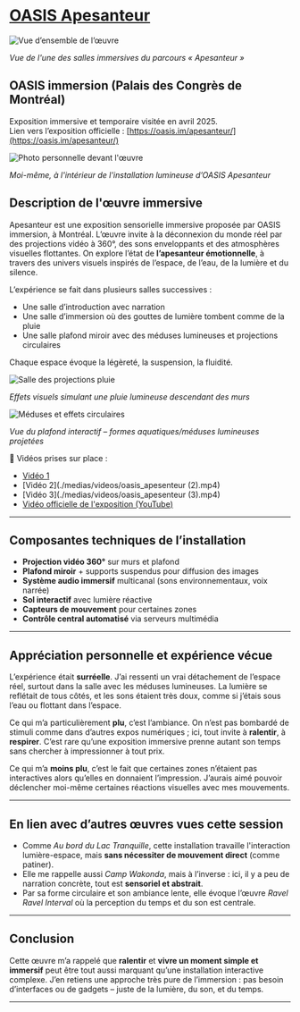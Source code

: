 # <ins>OASIS Apesanteur</ins>

![Vue d’ensemble de l’œuvre](./medias/images/oasis_apesenteur.png)

*Vue de l'une des salles immersives du parcours « Apesanteur »*

## OASIS immersion (Palais des Congrès de Montréal)

Exposition immersive et temporaire visitée en avril 2025.  
Lien vers l’exposition officielle : [https://oasis.im/apesanteur/](https://oasis.im/apesanteur/)

![Photo personnelle devant l'œuvre](./medias/images/trust.jpg)

*Moi-même, à l'intérieur de l'installation lumineuse d’OASIS Apesanteur*

## Description de l'œuvre immersive

Apesanteur est une exposition sensorielle immersive proposée par OASIS immersion, à Montréal. L’œuvre invite à la déconnexion du monde réel par des projections vidéo à 360°, des sons enveloppants et des atmosphères visuelles flottantes. On explore l’état de **l’apesanteur émotionnelle**, à travers des univers visuels inspirés de l’espace, de l’eau, de la lumière et du silence.

L’expérience se fait dans plusieurs salles successives :  
- Une salle d’introduction avec narration  
- Une salle d’immersion où des gouttes de lumière tombent comme de la pluie  
- Une salle plafond miroir avec des méduses lumineuses et projections circulaires  

Chaque espace évoque la légèreté, la suspension, la fluidité.

![Salle des projections pluie](./medias/images/oasis_apesenteur(1).png)

*Effets visuels simulant une pluie lumineuse descendant des murs*

![Méduses et effets circulaires](./medias/images/oasis_apesenteur.png)

*Vue du plafond interactif – formes aquatiques/méduses lumineuses projetées*

🎥 Vidéos prises sur place :  
- [Vidéo 1](./medias/videos/oasis_apesenteur.mp4)  
- [Vidéo 2](./medias/videos/oasis_apesenteur (2).mp4)  
- [Vidéo 3](./medias/videos/oasis_apesenteur (3).mp4)  
- [Vidéo officielle de l'exposition (YouTube)](https://www.youtube.com/watch?v=ce_KIcBHrtY)

---

## Composantes techniques de l’installation

- **Projection vidéo 360°** sur murs et plafond
- **Plafond miroir** + supports suspendus pour diffusion des images
- **Système audio immersif** multicanal (sons environnementaux, voix narrée)
- **Sol interactif** avec lumière réactive
- **Capteurs de mouvement** pour certaines zones
- **Contrôle central automatisé** via serveurs multimédia

---

## Appréciation personnelle et expérience vécue

L’expérience était **surréelle**. J’ai ressenti un vrai détachement de l’espace réel, surtout dans la salle avec les méduses lumineuses. La lumière se reflétait de tous côtés, et les sons étaient très doux, comme si j’étais sous l’eau ou flottant dans l’espace.

Ce qui m’a particulièrement **plu**, c’est l’ambiance. On n’est pas bombardé de stimuli comme dans d’autres expos numériques ; ici, tout invite à **ralentir**, à **respirer**. C’est rare qu’une exposition immersive prenne autant son temps sans chercher à impressionner à tout prix.

Ce qui m’a **moins plu**, c’est le fait que certaines zones n’étaient pas interactives alors qu’elles en donnaient l’impression. J’aurais aimé pouvoir déclencher moi-même certaines réactions visuelles avec mes mouvements.

---

## En lien avec d’autres œuvres vues cette session

- Comme *Au bord du Lac Tranquille*, cette installation travaille l'interaction lumière-espace, mais **sans nécessiter de mouvement direct** (comme patiner).
- Elle me rappelle aussi *Camp Wakonda*, mais à l’inverse : ici, il y a peu de narration concrète, tout est **sensoriel et abstrait**.
- Par sa forme circulaire et son ambiance lente, elle évoque l’œuvre *Ravel Ravel Interval* où la perception du temps et du son est centrale.

---

## Conclusion

Cette œuvre m’a rappelé que **ralentir** et **vivre un moment simple et immersif** peut être tout aussi marquant qu’une installation interactive complexe. J’en retiens une approche très pure de l’immersion : pas besoin d’interfaces ou de gadgets – juste de la lumière, du son, et du temps.

---
